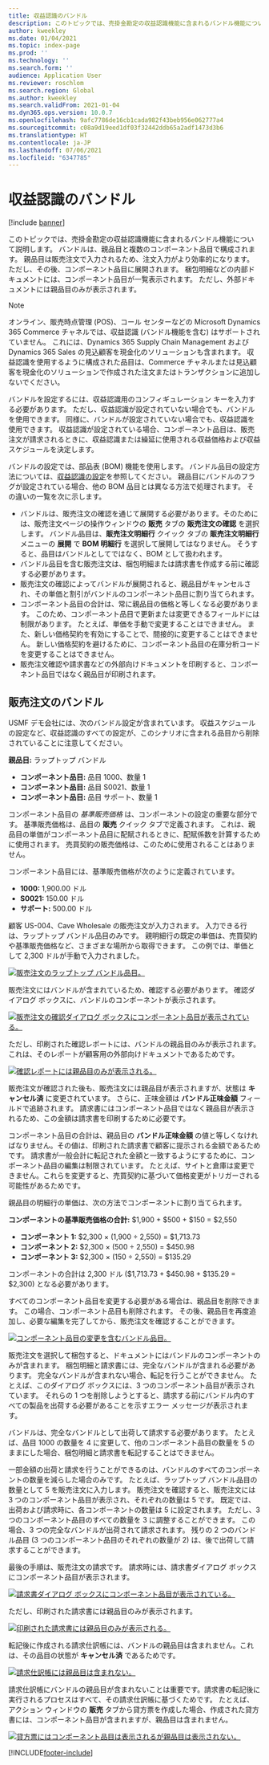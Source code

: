 ```yaml
---
title: 収益認識のバンドル
description: このトピックでは、売掛金勘定の収益認識機能に含まれるバンドル機能について説明します。 バンドルは、親品目と複数のコンポーネント品目で構成されます。
author: kweekley
ms.date: 01/04/2021
ms.topic: index-page
ms.prod: ''
ms.technology: ''
ms.search.form: ''
audience: Application User
ms.reviewer: roschlom
ms.search.region: Global
ms.author: kweekley
ms.search.validFrom: 2021-01-04
ms.dyn365.ops.version: 10.0.7
ms.openlocfilehash: 9afc7786de16cb1cada982f43beb956e062777a4
ms.sourcegitcommit: c08a9d19eed1df03f32442ddb65a2adf1473d3b6
ms.translationtype: HT
ms.contentlocale: ja-JP
ms.lasthandoff: 07/06/2021
ms.locfileid: "6347785"
---
```

# <a name="revenue-recognition-bundles"></a>収益認識のバンドル

[!include [banner](../includes/banner.md)]

このトピックでは、売掛金勘定の収益認識機能に含まれるバンドル機能について説明します。 バンドルは、親品目と複数のコンポーネント品目で構成されます。 親品目は販売注文で入力されるため、注文入力がより効率的になります。 ただし、その後、コンポーネント品目に展開されます。 梱包明細などの内部ドキュメントには、コンポーネント品目が一覧表示されます。 ただし、外部ドキュメントには親品目のみが表示されます。

> [!NOTE]
> オンライン、販売時点管理 (POS)、コール センターなどの Microsoft Dynamics 365 Commerce チャネルでは、収益認識 (バンドル機能を含む) はサポートされていません。 これには、Dynamics 365 Supply Chain Management および Dynamics 365 Sales の見込顧客を現金化のソリューションも含まれます。 収益認識を使用するように構成された品目は、Commerce チャネルまたは見込顧客を現金化のソリューションで作成された注文またはトランザクションに追加しないでください。

バンドルを設定するには、収益認識用のコンフィギュレーション キーを入力する必要があります。 ただし、収益認識が設定されていない場合でも、バンドルを使用できます。 同様に、バンドルが設定されていない場合でも、収益認識を使用できます。 収益認識が設定されている場合、コンポーネント品目は、販売注文が請求されるときに、収益認識または繰延に使用される収益価格および収益スケジュールを決定します。

バンドルの設定では、部品表 (BOM) 機能を使用します。 バンドル品目の設定方法については、[収益認識の設定](revenue-recognition-setup.md)を参照してください。 親品目にバンドルのフラグが設定されている場合、他の BOM 品目とは異なる方法で処理されます。 その違いの一覧を次に示します。

- バンドルは、販売注文の確認を通じて展開する必要があります。そのためには、販売注文ページの操作ウィンドウの **販売** タブの **販売注文の確認** を選択します。 バンドル品目は、**販売注文明細行** クイック タブの **販売注文明細行** メニューの **展開** で **BOM 明細行** を選択して展開してはなりません。 そうすると、品目はバンドルとしてではなく、BOM として扱われます。
- バンドル品目を含む販売注文は、梱包明細または請求書を作成する前に確認する必要があります。
- 販売注文の確認によってバンドルが展開されると、親品目がキャンセルされ、その単価と割引がバンドルのコンポーネント品目に割り当てられます。
- コンポーネント品目の合計は、常に親品目の価格と等しくなる必要があります。 このため、コンポーネント品目で更新または変更できるフィールドには制限があります。 たとえば、単価を手動で変更することはできません。 また、新しい価格契約を有効にすることで、間接的に変更することはできません。 新しい価格契約を避けるために、コンポーネント品目の在庫分析コードを変更することはできません。
- 販売注文確認や請求書などの外部向けドキュメントを印刷すると、コンポーネント品目ではなく親品目が印刷されます。

## <a name="bundles-on-sales-orders"></a>販売注文のバンドル

USMF デモ会社には、次のバンドル設定が含まれています。 収益スケジュールの設定など、収益認識のすべての設定が、このシナリオに含まれる品目から削除されていることに注意してください。

**親品目:** ラップトップ バンドル

- **コンポーネント品目:** 品目 1000、数量 1
- **コンポーネント品目:** 品目 S0021、数量 1
- **コンポーネント品目:** 品目 サポート、数量 1

コンポーネント品目の *基準販売価格* は、コンポーネントの設定の重要な部分です。 基準販売価格は、品目の **販売** クイック タブで定義されます。 これは、親品目の単価がコンポーネント品目に配賦されるときに、配賦係数を計算するために使用されます。 売買契約の販売価格は、このために使用されることはありません。

コンポーネント品目には、基準販売価格が次のように定義されています。

- **1000:** 1,900.00 ドル
- **S0021:** 150.00 ドル
- **サポート:** 500.00 ドル

顧客 US-004、Cave Wholesale の販売注文が入力されます。 入力できる行は、ラップトップ バンドル品目のみです。 親明細行の既定の単価は、売買契約や基準販売価格など、さまざまな場所から取得できます。 この例では、単価として 2,300 ドルが手動で入力されました。

[![販売注文のラップトップ バンドル品目。](./media/bundle-01.png)](./media/bundle-01.png)

販売注文にはバンドルが含まれているため、確認する必要があります。 確認ダイアログ ボックスに、バンドルのコンポーネントが表示されます。

[![販売注文の確認ダイアログ ボックスにコンポーネント品目が表示されている。](./media/bundle-02.png)](./media/bundle-02.png)

ただし、印刷された確認レポートには、バンドルの親品目のみが表示されます。これは、そのレポートが顧客用の外部向けドキュメントであるためです。

[![確認レポートには親品目のみが表示される。](./media/bundle-03.png)](./media/bundle-03.png)

販売注文が確認された後も、販売注文には親品目が表示されますが、状態は **キャンセル済** に変更されています。 さらに、正味金額は **バンドル正味金額** フィールドで追跡されます。 請求書にはコンポーネント品目ではなく親品目が表示されるため、この金額は請求書を印刷するために必要です。

コンポーネント品目の合計は、親品目の **バンドル正味金額** の値と等しくなければなりません。その値は、印刷された請求書で顧客に提示される金額であるためです。 請求書が一般会計に転記された金額と一致するようにするために、コンポーネント品目の編集は制限されています。 たとえば、サイトと倉庫は変更できません。これらを変更すると、売買契約に基づいて価格変更がトリガーされる可能性があるためです。

親品目の明細行の単価は、次の方法でコンポーネントに割り当てられます。

**コンポーネントの基準販売価格の合計:** $1,900 + $500 + $150 = $2,550

- **コンポーネント 1:** $2,300 × (1,900 ÷ 2,550) = $1,713.73
- **コンポーネント 2:** $2,300 × (500 ÷ 2,550) = $450.98
- **コンポーネント 3:** $2,300 × (150 ÷ 2,550) = $135.29

コンポーネントの合計は 2,300 ドル ($1,713.73 + $450.98 + $135.29 = $2,300) となる必要があります。

すべてのコンポーネント品目を変更する必要がある場合は、親品目を削除できます。 この場合、コンポーネント品目も削除されます。 その後、親品目を再度追加し、必要な編集を完了してから、販売注文を確認することができます。

[![コンポーネント品目の変更を含むバンドル品目。](./media/bundle-04.png)](./media/bundle-04.png)

販売注文を選択して梱包すると、ドキュメントにはバンドルのコンポーネントのみが含まれます。 梱包明細と請求書には、完全なバンドルが含まれる必要があります。 完全なバンドルが含まれない場合、転記を行うことができません。 たとえば、このダイアログ ボックスには、3 つのコンポーネント品目が表示されています。 それらの 1 つを削除しようとすると、請求する前にバンドル内のすべての製品を出荷する必要があることを示すエラー メッセージが表示されます。

バンドルは、完全なバンドルとして出荷して請求する必要があります。 たとえば、品目 1000 の数量を 4 に変更して、他のコンポーネント品目の数量を 5 のままにした場合、梱包明細と請求書を転記することはできません。

一部金額の出荷と請求を行うことができるのは、バンドルのすべてのコンポーネントの数量を減らした場合のみです。 たとえば、ラップトップ バンドル品目の数量として 5 を販売注文に入力します。 販売注文を確認すると、販売注文には 3 つのコンポーネント品目が表示され、それぞれの数量は 5 です。 既定では、出荷および請求時に、各コンポーネントの数量は 5 に設定されます。 ただし、3 つのコンポーネント品目のすべての数量を 3 に調整することができます。 この場合、3 つの完全なバンドルが出荷されて請求されます。 残りの 2 つのバンドル品目 (3 つのコンポーネント品目のそれぞれの数量が 2) は、後で出荷して請求することができます。

最後の手順は、販売注文の請求です。 請求時には、請求書ダイアログ ボックスにコンポーネント品目が表示されます。

[![請求書ダイアログ ボックスにコンポーネント品目が表示されている。](./media/bundle-06.png)](./media/bundle-06.png)

ただし、印刷された請求書には親品目のみが表示されます。
 
[![印刷された請求書には親品目のみが表示される。](./media/bundle-07.png)](./media/bundle-07.png)

転記後に作成される請求仕訳帳には、バンドルの親品目は含まれません。これは、その品目の状態が **キャンセル済** であるためです。

[![請求仕訳帳には親品目は含まれない。](./media/bundle-08.png)](./media/bundle-08.png)

請求仕訳帳にバンドルの親品目が含まれないことは重要です。請求書の転記後に実行されるプロセスはすべて、その請求仕訳帳に基づくためです。 たとえば、アクション ウィンドウの **販売** タブから貸方票を作成した場合、作成された貸方書には、コンポーネント品目が含まれますが、親品目は含まれません。

[![貸方票にはコンポーネント品目は表示されるが親品目は表示されない。](./media/bundle-09.png)](./media/bundle-09.png)


[!INCLUDE[footer-include](../../includes/footer-banner.md)]